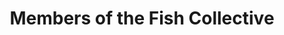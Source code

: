 ---
title: Members of the Fish Collective
layout: collection
permalink: /members/
collection: members
entries_layout: grid
classes: wide
collection_render: custom/member-grid-item
header:
  overlay_image: /assets/images/Steve_Lindfield_BRUV.jpg
  overlay_filter: 0.3   # optional, darkens image for contrast
  caption: "Meet the people behind the science"  # optional
  actions:              # optional button(s)
    - label: "Join Us"
      url: "/join/"
---